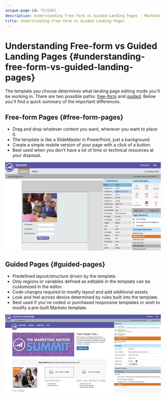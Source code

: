 ```yaml
---
unique-page-id: 7515207
description: Understanding Free-form vs Guided Landing Pages - Marketo Docs - Product Documentation
title: Understanding Free-form vs Guided Landing Pages
---
```


# Understanding Free-form vs Guided Landing Pages {#understanding-free-form-vs-guided-landing-pages}

The template you choose determines what landing page editing mode you'll be working in. There are two possible paths: [free-form](/help/marketo/product-docs/demand-generation/landing-pages/free-form-landing-pages/create-a-free-form-landing-page.md) and [guided](/help/marketo/product-docs/demand-generation/landing-pages/guided-landing-pages/create-a-guided-landing-page.md). Below you'll find a quick summary of the important differences.

## Free-form Pages {#free-form-pages}

* Drag and drop whatever content you want, wherever you want to place it.
* The template is like a SlideMaster in PowerPoint, just a background.
* Create a simple mobile version of your page with a click of a button.
* Best used when you don't have a lot of time or technical resources at your disposal.

![](assets/image2015-5-20-17-3a50-3a53.png)

## Guided Pages {#guided-pages}

* Predefined layout/structure driven by the template.
* Only regions or variables defined as editable in the template can be customized in the editor.
* Code changes required to modify layout and add additional assets.
* Look and feel across device determined by rules built into the template.
* Best used if you've coded or purchased responsive templates or wish to modify a pre-built Marketo template.

![](assets/two-1.png)
